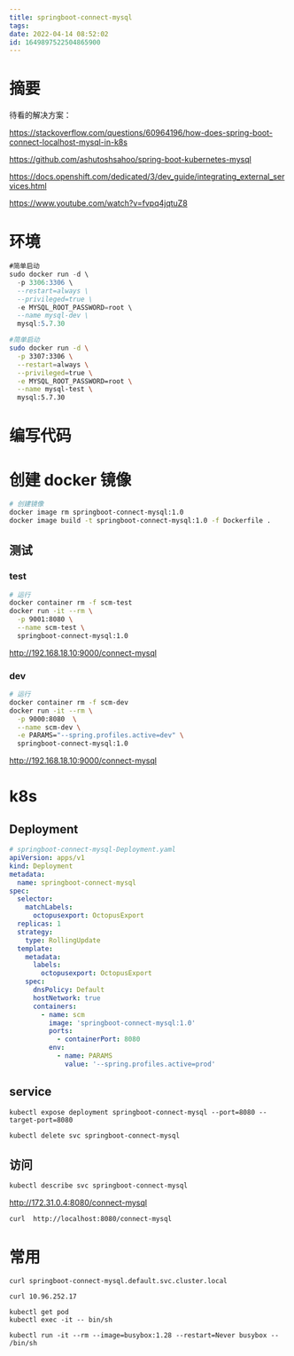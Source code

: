 ```yaml
---
title: springboot-connect-mysql
tags: 
date: 2022-04-14 08:52:02
id: 1649897522504865900
---
```

# 摘要

待看的解决方案：

https://stackoverflow.com/questions/60964196/how-does-spring-boot-connect-localhost-mysql-in-k8s 

https://github.com/ashutoshsahoo/spring-boot-kubernetes-mysql

https://docs.openshift.com/dedicated/3/dev_guide/integrating_external_services.html

https://www.youtube.com/watch?v=fvpq4jqtuZ8

# 环境

```sql
#简单启动
sudo docker run -d \
  -p 3306:3306 \
  --restart=always \
  --privileged=true \
  -e MYSQL_ROOT_PASSWORD=root \
  --name mysql-dev \
  mysql:5.7.30
```

```sh
#简单启动
sudo docker run -d \
  -p 3307:3306 \
  --restart=always \
  --privileged=true \
  -e MYSQL_ROOT_PASSWORD=root \
  --name mysql-test \
  mysql:5.7.30
```



# 编写代码

# 创建 docker 镜像

```sh
# 创建镜像
docker image rm springboot-connect-mysql:1.0
docker image build -t springboot-connect-mysql:1.0 -f Dockerfile .

```





## 测试

### test

```sh
# 运行
docker container rm -f scm-test
docker run -it --rm \
  -p 9001:8080 \
  --name scm-test \
  springboot-connect-mysql:1.0

```

 http://192.168.18.10:9000/connect-mysql 

### dev

```sh
# 运行
docker container rm -f scm-dev
docker run -it --rm \
  -p 9000:8080  \
  --name scm-dev \
  -e PARAMS="--spring.profiles.active=dev" \
  springboot-connect-mysql:1.0

```

 http://192.168.18.10:9000/connect-mysql 

# k8s

## Deployment

```yaml
# springboot-connect-mysql-Deployment.yaml
apiVersion: apps/v1
kind: Deployment
metadata:
  name: springboot-connect-mysql
spec:
  selector:
    matchLabels:
      octopusexport: OctopusExport
  replicas: 1
  strategy:
    type: RollingUpdate
  template:
    metadata:
      labels:
        octopusexport: OctopusExport
    spec:
      dnsPolicy: Default
      hostNetwork: true
      containers:
        - name: scm
          image: 'springboot-connect-mysql:1.0'
          ports:
            - containerPort: 8080
          env:
            - name: PARAMS
              value: '--spring.profiles.active=prod'

```

## service

```
kubectl expose deployment springboot-connect-mysql --port=8080 --target-port=8080
```

```
kubectl delete svc springboot-connect-mysql
```



## 访问

```sh
kubectl describe svc springboot-connect-mysql
```

 http://172.31.0.4:8080/connect-mysql 





```
curl  http://localhost:8080/connect-mysql 
```





# 常用

```
curl springboot-connect-mysql.default.svc.cluster.local
```

```
curl 10.96.252.17
```



```
kubectl get pod 
kubectl exec -it -- bin/sh
```



```
kubectl run -it --rm --image=busybox:1.28 --restart=Never busybox -- /bin/sh
```

